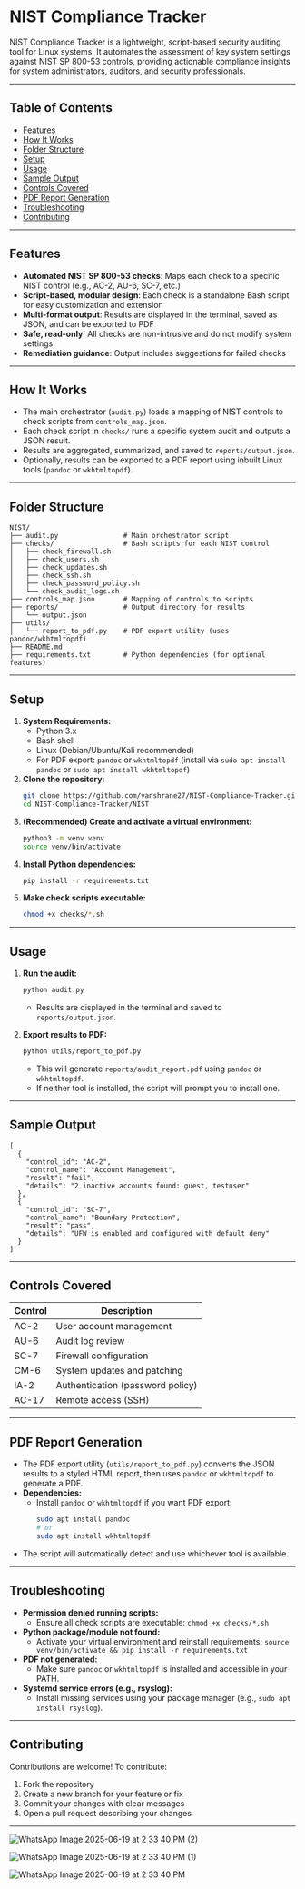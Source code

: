 # NIST Compliance Tracker

NIST Compliance Tracker is a lightweight, script-based security auditing tool for Linux systems. It automates the assessment of key system settings against NIST SP 800-53 controls, providing actionable compliance insights for system administrators, auditors, and security professionals.

---

## Table of Contents
- [Features](#features)
- [How It Works](#how-it-works)
- [Folder Structure](#folder-structure)
- [Setup](#setup)
- [Usage](#usage)
- [Sample Output](#sample-output)
- [Controls Covered](#controls-covered)
- [PDF Report Generation](#pdf-report-generation)
- [Troubleshooting](#troubleshooting)
- [Contributing](#contributing)

---

## Features
- **Automated NIST SP 800-53 checks**: Maps each check to a specific NIST control (e.g., AC-2, AU-6, SC-7, etc.)
- **Script-based, modular design**: Each check is a standalone Bash script for easy customization and extension
- **Multi-format output**: Results are displayed in the terminal, saved as JSON, and can be exported to PDF
- **Safe, read-only**: All checks are non-intrusive and do not modify system settings
- **Remediation guidance**: Output includes suggestions for failed checks

---

## How It Works
- The main orchestrator (`audit.py`) loads a mapping of NIST controls to check scripts from `controls_map.json`.
- Each check script in `checks/` runs a specific system audit and outputs a JSON result.
- Results are aggregated, summarized, and saved to `reports/output.json`.
- Optionally, results can be exported to a PDF report using inbuilt Linux tools (`pandoc` or `wkhtmltopdf`).

---

## Folder Structure
```
NIST/
├── audit.py                # Main orchestrator script
├── checks/                 # Bash scripts for each NIST control
│   ├── check_firewall.sh
│   ├── check_users.sh
│   ├── check_updates.sh
│   ├── check_ssh.sh
│   ├── check_password_policy.sh
│   └── check_audit_logs.sh
├── controls_map.json       # Mapping of controls to scripts
├── reports/                # Output directory for results
│   └── output.json
├── utils/
│   └── report_to_pdf.py    # PDF export utility (uses pandoc/wkhtmltopdf)
├── README.md
├── requirements.txt        # Python dependencies (for optional features)
```

---

## Setup
1. **System Requirements:**
   - Python 3.x
   - Bash shell
   - Linux (Debian/Ubuntu/Kali recommended)
   - For PDF export: `pandoc` or `wkhtmltopdf` (install via `sudo apt install pandoc` or `sudo apt install wkhtmltopdf`)
2. **Clone the repository:**
   ```bash
   git clone https://github.com/vanshrane27/NIST-Compliance-Tracker.git
   cd NIST-Compliance-Tracker/NIST
   ```
3. **(Recommended) Create and activate a virtual environment:**
   ```bash
   python3 -m venv venv
   source venv/bin/activate
   ```
4. **Install Python dependencies:**
   ```bash
   pip install -r requirements.txt
   ```
5. **Make check scripts executable:**
   ```bash
   chmod +x checks/*.sh
   ```

---

## Usage
1. **Run the audit:**
   ```bash
   python audit.py
   ```
   - Results are displayed in the terminal and saved to `reports/output.json`.

2. **Export results to PDF:**
   ```bash
   python utils/report_to_pdf.py
   ```
   - This will generate `reports/audit_report.pdf` using `pandoc` or `wkhtmltopdf`.
   - If neither tool is installed, the script will prompt you to install one.

---

## Sample Output
```
[
  {
    "control_id": "AC-2",
    "control_name": "Account Management",
    "result": "fail",
    "details": "2 inactive accounts found: guest, testuser"
  },
  {
    "control_id": "SC-7",
    "control_name": "Boundary Protection",
    "result": "pass",
    "details": "UFW is enabled and configured with default deny"
  }
]
```

---

## Controls Covered
| Control | Description |
|---------|-------------|
| AC-2    | User account management |
| AU-6    | Audit log review |
| SC-7    | Firewall configuration |
| CM-6    | System updates and patching |
| IA-2    | Authentication (password policy) |
| AC-17   | Remote access (SSH) |

---

## PDF Report Generation
- The PDF export utility (`utils/report_to_pdf.py`) converts the JSON results to a styled HTML report, then uses `pandoc` or `wkhtmltopdf` to generate a PDF.
- **Dependencies:**
  - Install `pandoc` or `wkhtmltopdf` if you want PDF export:
    ```bash
    sudo apt install pandoc
    # or
    sudo apt install wkhtmltopdf
    ```
- The script will automatically detect and use whichever tool is available.

---

## Troubleshooting
- **Permission denied running scripts:**
  - Ensure all check scripts are executable: `chmod +x checks/*.sh`
- **Python package/module not found:**
  - Activate your virtual environment and reinstall requirements: `source venv/bin/activate && pip install -r requirements.txt`
- **PDF not generated:**
  - Make sure `pandoc` or `wkhtmltopdf` is installed and accessible in your PATH.
- **Systemd service errors (e.g., rsyslog):**
  - Install missing services using your package manager (e.g., `sudo apt install rsyslog`).

---

## Contributing
Contributions are welcome! To contribute:
1. Fork the repository
2. Create a new branch for your feature or fix
3. Commit your changes with clear messages
4. Open a pull request describing your changes

---
![WhatsApp Image 2025-06-19 at 2 33 40 PM (2)](https://github.com/user-attachments/assets/c8b53f81-a8e2-4d95-b4a6-efc0a6247718)

![WhatsApp Image 2025-06-19 at 2 33 40 PM (1)](https://github.com/user-attachments/assets/35526e77-fef8-4e03-9633-1b91ec005a31)

![WhatsApp Image 2025-06-19 at 2 33 40 PM](https://github.com/user-attachments/assets/8da15150-a733-45bf-8b3c-0bd843e37042)

